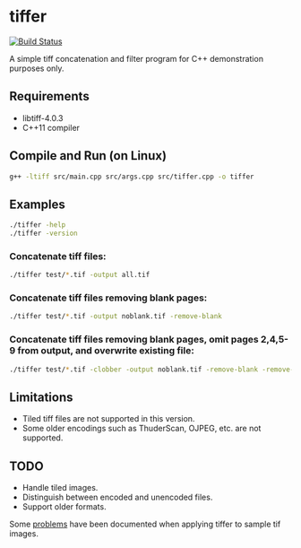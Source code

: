 # tiffer

[![Build Status](https://travis-ci.org/pulver/tiffer.svg?branch=master)](https://travis-ci.org/pulver/tiffer)

A simple tiff concatenation and filter program for C++ demonstration purposes only.

## Requirements

 * libtiff-4.0.3
 * C++11 compiler

## Compile and Run (on Linux)

```bash
g++ -ltiff src/main.cpp src/args.cpp src/tiffer.cpp -o tiffer
```

## Examples

```bash
./tiffer -help
./tiffer -version
```

### Concatenate tiff files:
```bash
./tiffer test/*.tif -output all.tif
```

### Concatenate tiff files removing blank pages:
```bash
./tiffer test/*.tif -output noblank.tif -remove-blank
```

### Concatenate tiff files removing blank pages, omit pages 2,4,5-9 from output, and overwrite existing file:
```bash
./tiffer test/*.tif -clobber -output noblank.tif -remove-blank -remove-pages 2,4,5-9
```

## Limitations

 * Tiled tiff files are not supported in this version.
 * Some older encodings such as ThuderScan, OJPEG, etc. are not supported.

## TODO

 * Handle tiled images.
 * Distinguish between encoded and unencoded files.
 * Support older formats.

Some [problems](Problems.md) have been documented when applying tiffer to sample tif images.
